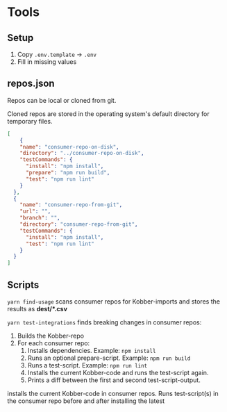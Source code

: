 # Tools

## Setup
1. Copy `.env.template` → `.env`
2. Fill in missing values

## repos.json

Repos can be local or cloned from git.

Cloned repos are stored in the operating system's default directory for temporary files.

```json
[
    {
    "name": "consumer-repo-on-disk",
    "directory": "../consumer-repo-on-disk",
    "testCommands": {
      "install": "npm install",
      "prepare": "npm run build",
      "test": "npm run lint"
    }
  },
  {
    "name": "consumer-repo-from-git",
    "url": "",
    "branch": "",
    "directory": "consumer-repo-from-git",
    "testCommands": {
      "install": "npm install",
      "test": "npm run lint"
    }
  }
]
```

## Scripts

`yarn find-usage` scans consumer repos for Kobber-imports and stores the results as **dest/*.csv**

`yarn test-integrations` finds breaking changes in consumer repos:
1. Builds the Kobber-repo
2. For each consumer repo:
   1. Installs dependencies. Example: `npm install`
   2. Runs an optional prepare-script. Example: `npm run build`
   3. Runs a test-script. Example: `npm run lint`
   4. Installs the current Kobber-code and runs the test-script again.
   5. Prints a diff between the first and second test-script-output.

installs the current Kobber-code in consumer repos. Runs test-script(s) in the consumer repo before and after installing the latest
